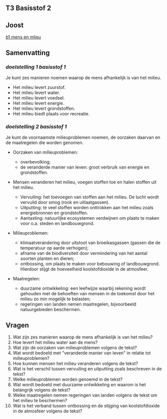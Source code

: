 ## T3 Basisstof 2

## Joost

[b1 mens en mlieu](joost)

## Samenvatting
### *doelstelling 1 basisstof 1*

Je kunt zes manieren noemen waarop de mens afhankelijk is van het milieu.

- Het milieu levert zuurstof.
- Het milieu levert water.
- Het milieu levert voedsel.
- Het milieu levert energie.
- Het milieu levert grondstoffen.
- Het milieu biedt plaats voor recreatie.

### *doelstelling 2 basisstof 1*

Je kunt de voornaamste milieuproblemen noemen, de oorzaken daarvan en de maatregelen die worden genomen.

- Oorzaken van milieuproblemen:
  - overbevolking;
  - de veranderde manier van leven: groot verbruik van energie en grondstoffen.

- Mensen veranderen het milieu, voegen stoffen toe en halen stoffen uit het milieu.
  - Vervuiling: het toevoegen van stoffen aan het milieu. De lucht wordt vervuild door smog (rook en uitlaatgassen).
  - Uitputting: te veel stoffen worden onttrokken aan het milieu zoals energiebronnen en grondstoffen.
  - Aantasting: natuurlijke ecosystemen verdwijnen om plaats te maken voor o.a. steden en landbouwgrond.

- Milieuproblemen:
  - klimaatverandering door uitstoot van broeikasgassen (gassen die de temperatuur op aarde verhogen);
  - afname van de biodiversiteit door vermindering van het aantal soorten planten en dieren;
  - ontbossing, om plaats te maken voor bebouwing of landbouwgrond. Hierdoor stijgt de hoeveelheid koolstofdioxide in de atmosfeer.

- Maatregelen:
  - duurzame ontwikkeling: een leefwijze waarbij rekening wordt gehouden met de behoeften van mensen in de toekomst door het milieu zo min mogelijk te belasten;
  - regeringen van landen nemen maatregelen, bijvoorbeeld natuurgebieden beschermen.


## Vragen

1. Wat zijn zes manieren waarop de mens afhankelijk is van het milieu?
2. Hoe levert het milieu water aan de mens?
3. Wat zijn de oorzaken van milieuproblemen volgens de tekst?
4. Wat wordt bedoeld met "veranderde manier van leven" in relatie tot milieuproblemen?
5. Hoe kunnen mensen het milieu veranderen volgens de tekst?
6. Wat is het verschil tussen vervuiling en uitputting zoals beschreven in de tekst?
7. Welke milieuproblemen worden genoemd in de tekst?
8. Wat wordt bedoeld met duurzame ontwikkeling en waarom is het belangrijk volgens de tekst?
9. Welke maatregelen nemen regeringen van landen volgens de tekst om het milieu te beschermen?
10. Wat is het verband tussen ontbossing en de stijging van koolstofdioxide in de atmosfeer volgens de tekst?

<!--
## Antwoorden

1. De zes manieren waarop de mens afhankelijk is van het milieu zijn: 
   - Zuurstof leveren.
   - Water leveren.
   - Voedsel leveren.
   - Energie leveren.
   - Grondstoffen leveren.
   - Plaats bieden voor recreatie.

2. Het milieu levert water door middel van natuurlijke waterbronnen zoals rivieren, meren, oceanen en regen.

3. De oorzaken van milieuproblemen volgens de tekst zijn overbevolking en de veranderde manier van leven, met een groot verbruik van energie en grondstoffen.

4. Met "veranderde manier van leven" wordt bedoeld dat mensen tegenwoordig meer energie en grondstoffen consumeren dan in het verleden, wat bijdraagt aan milieuproblemen.

5. Mensen veranderen het milieu door stoffen toe te voegen en te onttrekken. Dit omvat vervuiling (toevoegen van stoffen aan het milieu), uitputting (te veel stoffen onttrekken aan het milieu) en aantasting (verdwijnen van natuurlijke ecosystemen).

6. Vervuiling verwijst naar het toevoegen van stoffen aan het milieu, terwijl uitputting betekent dat te veel stoffen uit het milieu worden gehaald.

7. De genoemde milieuproblemen zijn: 
   - Klimaatverandering door uitstoot van broeikasgassen.
   - Afname van de biodiversiteit door vermindering van het aantal soorten planten en dieren.
   - Ontbossing, wat leidt tot een stijging van koolstofdioxide in de atmosfeer.

8. Duurzame ontwikkeling verwijst naar een leefwijze waarbij rekening wordt gehouden met de behoeften van toekomstige generaties door het milieu zo min mogelijk te belasten. Het is belangrijk omdat het helpt om de aarde leefbaar te houden voor de komende generaties.

9. Regeringen van landen nemen maatregelen zoals het beschermen van natuurgebieden om het milieu te beschermen.

10. Ontbossing draagt bij aan een stijging van koolstofdioxide in de atmosfeer doordat bomen koolstofdioxide opnemen en vasthouden. Wanneer bomen worden gekapt, komt deze koolstofdioxide vrij in de atmosfeer.
-->
